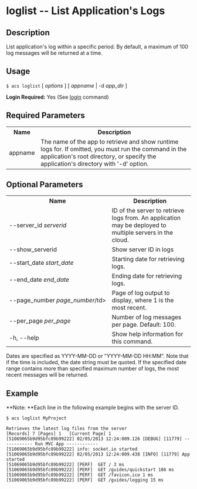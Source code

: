 
# loglist -- List Application's Logs

## Description

List application's log within a specific period. By default, a maximum of 100
log messages will be returned at a time.

## Usage

`$ acs loglist` [ _options_ ] [ _appname_ | -d _app_dir_ ]

**Login Required:** Yes (See [login](#!/guide/node_cli_login) command)

## Required Parameters

<table class="doc-table">
    <tbody> 
        <tr>
            <th>Name</th>
            <th>Description</th>
        </tr>
        <tr>
            <td>appname</td>
            <td>The name of the app to retrieve and show runtime logs for. If omitted, you must run the command in the application's root directory,
                 or specify the application's directory with '-d' option.</td>
        </tr>
    </tbody>
</table>
        
## Optional Parameters
            
<table class="doc-table">
    <tbody>
        <tr>
            <th>Name</th>
            <th>Description</th>
        </tr>
        <tr>
            <td nowrap>--server_id <i>serverid</i></td>
            <td>ID of the server to retrieve logs from. An application may be deployed to multiple servers in the cloud.</td>
        </tr>
        <tr>
            <td nowrap>--show_serverid</td>
            <td>Show server ID in logs</td>
        </tr>
        <tr>
            <td nowrap>--start_date <i>start_date</i></td>
            <td>Starting date for retrieving logs.</td>
        </tr>
        <tr>
            <td>--end_date <i>end_date</i></td>
            <td>Ending date for retrieving logs.</td>
        </tr>
        <tr>
            <td nowrap>--page_number <i>page_number</i>/td>
            <td>Page of log output to display, where 1 is the most recent.</td>
        </tr>
        <tr>
            <td>--per_page <i>per_page</i></td>
            <td>Number of log messages per page. Default: 100.</td>
        </tr>
        <tr>
            <td>-h, --help</td>
            <td>Show help information for this command.</td>
        </tr>
    </tbody>
</table>

Dates are specified as YYYY-MM-DD or "YYYY-MM-DD HH:MM". Note that if the time
is included, the date string must be quoted. If the specified date range
contains more than specified maximum number of logs, the most recent messages
will be returned.

## Example

**Note: **Each line in the following example begins with the server ID.
    
    
    $ acs loglist MyProject
    
    Retrieves the latest log files from the server
    [Records] 7	[Pages] 1	[Current Page] 1
    [51069065b9d95bfc89b99222] 02/05/2013 12:24:009.126 [DEBUG] [11779] ------------ Run MVC App ------------
    [51069065b9d95bfc89b99222] info: socket.io started
    [51069065b9d95bfc89b99222] 02/05/2013 12:24:009.438 [INFO] [11779] App started
    [51069065b9d95bfc89b99222] [PERF]  GET / 3 ms
    [51069065b9d95bfc89b99222] [PERF]  GET /guides/quickstart 186 ms
    [51069065b9d95bfc89b99222] [PERF]  GET /favicon.ico 1 ms
    [51069065b9d95bfc89b99222] [PERF]  GET /guides/logging 15 ms
    
